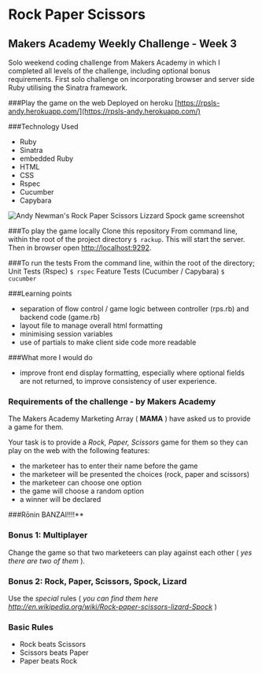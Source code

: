 # Rock Paper Scissors

## Makers Academy Weekly Challenge - Week 3

Solo weekend coding challenge from Makers Academy in which I completed all levels of the challenge, including optional bonus requirements.
First solo challenge on incorporating browser and server side Ruby utilising the Sinatra framework.

###Play the game on the web
Deployed on heroku [https://rpsls-andy.herokuapp.com/](https://rpsls-andy.herokuapp.com/)

###Technology Used

- Ruby
- Sinatra
- embedded Ruby
- HTML
- CSS
- Rspec
- Cucumber
- Capybara

![Andy Newman's Rock Paper Scissors Lizzard Spock game screenshot](https://github.com/andygnewman/RockPaperScissorsLizzardSpock/blob/master/Rock%20Paper%20Scissors%20Lizzard%20Spock%20Screenshot.png)

###To play the game locally
Clone this repository
From command line, within the root of the project directory `$ rackup`. This will start the server.
Then in browser open [http://localhost:9292](http://localhost:9292).

###To run the tests
From the command line, within the root of the directory;
Unit Tests (Rspec) `$ rspec`
Feature Tests (Cucumber / Capybara) `$ cucumber`

###Learning points
- separation of flow control / game logic between controller (rps.rb) and backend code (game.rb)
- layout file to manage overall html formatting
- minimising session variables
- use of partials to make client side code more readable

###What more I would do
- improve front end display formatting, especially where optional fields are not returned, to improve consistency of user experience.

### Requirements of the challenge - by Makers Academy

The Makers Academy Marketing Array ( **MAMA** ) have asked us to provide a game for them.

Your task is to provide a _Rock, Paper, Scissors_ game for them so they can play on the web with the following features:

- the marketeer has to enter their name before the game
- the marketeer will be presented the choices (rock, paper and scissors)
- the marketeer can choose one option
- the game will choose a random option
- a winner will be declared

###Rōnin BANZAI!!!!**

### Bonus 1: Multiplayer

Change the game so that two marketeers can play against each other ( _yes there are two of them_ ).

### Bonus 2: Rock, Paper, Scissors, Spock, Lizard

Use the _special_ rules ( _you can find them here http://en.wikipedia.org/wiki/Rock-paper-scissors-lizard-Spock_ )

### Basic Rules

- Rock beats Scissors
- Scissors beats Paper
- Paper beats Rock
